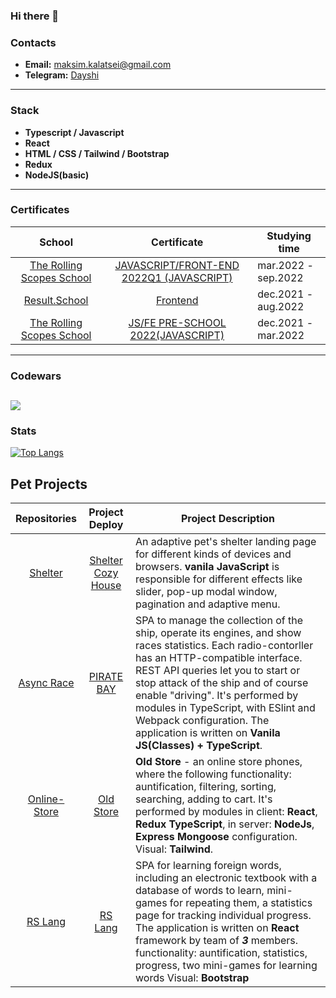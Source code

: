 ### Hi there 👋

### Contacts
* **Email:** maksim.kalatsei@gmail.com
* **Telegram:** [Dayshi](https://t.me/dayshi)
----
### Stack
* **Typescript / Javascript**
* **React**
* **HTML / CSS / Tailwind / Bootstrap**
* **Redux**
* **NodeJS(basic)**
----
### Certificates
School|Сertificate|Studying time|
:-----------:|:------------:|-------------------|
[The Rolling Scopes School](https://rs.school/js-en/) | [JAVASCRIPT/FRONT-END 2022Q1 (JAVASCRIPT)](https://app.rs.school/certificate/2tvs7cgb) | mar.2022 - sep.2022 |
[Result.School](https://result.school/) | [Frontend](https://mfs-09.getcourse.ru/public/files/177331/21/3f4a90a5f6594b63ce72981526317f59.png?e=1663847999&s=J-Nj3nr2fPn0pmKsUoxZOw) | dec.2021 - aug.2022 
[The Rolling Scopes School](https://rs.school/js-en/) | [JS/FE PRE-SCHOOL 2022(JAVASCRIPT)](https://app.rs.school/certificate/xhuasf2a) | dec.2021 - mar.2022
----
### Codewars
[![](https://www.codewars.com/users/iDayshi/badges/large)](https://www.codewars.com/users/iDayshi)    
----
### Stats
[![Top Langs](https://github-readme-stats.vercel.app/api/top-langs/?username=idayshi&layout=compact&theme=vision-friendly-dark)](https://github.com/anuraghazra/github-readme-stats)

## **Pet Projects** ##
Repositories|Project Deploy|Project Description|
:-----------:|:------------:|-------------------|
[Shelter](https://github.com/rolling-scopes-school/tasks/blob/master/tasks/markups/level-2/shelter/shelter-main-page-ru.md)|[Shelter Cozy House](https://rolling-scopes-school.github.io/idayshi-JSFE2022Q1/shelter/pages/main/)|An adaptive pet's shelter landing page for different kinds of devices and browsers. **vanila JavaScript** is responsible for different effects like slider, pop-up modal window, pagination and adaptive menu. |
[Async Race](https://github.com/rolling-scopes-school/tasks/blob/master/tasks/async-race.md)|[PIRATE BAY](https://rolling-scopes-school.github.io/idayshi-JSFE2022Q1/async-race/)|SPA to manage the collection of the ship, operate its engines, and show races statistics. Each radio-contorller has an HTTP-compatible interface. REST API queries let you to start or stop attack of the ship and of course enable "driving". It's performed by modules in TypeScript, with ESlint and Webpack configuration. The application is written on **Vanila JS(Classes) + TypeScript**.|
[Online-Store](https://github.com/iDayshi/online-store/pull/1)|[Old Store](https://online-store-client-tof9.vercel.app/)|**Old Store** - an online store phones, where the following functionality: auntification, filtering, sorting, searching, adding to cart. It's performed by modules in client: **React**, **Redux** **TypeScript**, in server: **NodeJs**, **Express** **Mongoose** configuration. Visual: **Tailwind**.|
[RS Lang](https://github.com/iDayshi/rslang)|[RS Lang](https://rslang-idayshi.herokuapp.com/)|SPA for learning foreign words, including an electronic textbook with a database of words to learn, mini-games for repeating them, a statistics page for tracking individual progress. The application is written on **React** framework by team of ***3*** members. functionality: auntification, statistics, progress, two mini-games for learning words Visual: **Bootstrap**

